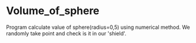 # Volume_of_sphere
Program calculate value of sphere(radius=0,5) using numerical method. We randomly take point and check is it in our 'shield'.
